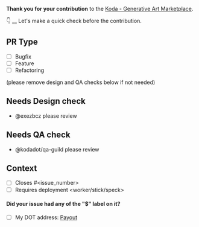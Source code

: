 **Thank you for your contribution** to the [Koda - Generative Art Marketplace](https://kodadot.xyz).

👇 __ Let's make a quick check before the contribution.

## PR Type

- [ ] Bugfix
- [ ] Feature
- [ ] Refactoring

(please remove design and QA checks below if not needed)

## Needs Design check

- @exezbcz please review

## Needs QA check

- @kodadot/qa-guild please review

## Context

- [ ] Closes #<issue_number>
- [ ] Requires deployment <worker/stick/speck>

#### Did your issue had any of the "$" label on it?

- [ ] My DOT address: [Payout](https://canary.kodadot.xyz/dot/transfer/?target=<My_Polkadot_Address_check_https://github.com/kodadot/nft-gallery/blob/main/REWARDS.md#creating-your-dot-address>)

